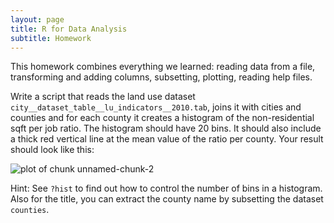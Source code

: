 ```yaml
---
layout: page
title: R for Data Analysis
subtitle: Homework
---
```




This homework combines everything we learned: reading data from a file, transforming and adding columns, subsetting, plotting, reading help files.

Write a script that reads the land use dataset `city__dataset_table__lu_indicators__2010.tab`, joins it with cities and counties and for each county it creates a histogram of the non-residential sqft per job ratio. The histogram should have 20 bins. It should also include a thick red vertical line at the mean value of the ratio per county. Your result should look like this:

<img src="fig/unnamed-chunk-2-1.png" title="plot of chunk unnamed-chunk-2" alt="plot of chunk unnamed-chunk-2" style="display: block; margin: auto;" />

Hint: See `?hist` to find out how to control the number of bins in a histogram. Also for the title, you can extract the county name by subsetting the dataset `counties`.

